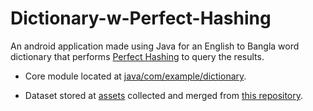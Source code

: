 # Dictionary-w-Perfect-Hashing

An android application made using Java for an English to Bangla word dictionary that performs [Perfect Hashing](https://en.wikipedia.org/wiki/Perfect_hash_function#Construction) to query the results.

- Core module located at [java/com/example/dictionary](https://github.com/Ayon5/Dictionary-w-Perfect-Hashing/tree/main/app/src/main/java/com/example/dictionary).

- Dataset stored at [assets](https://github.com/Ayon5/Dictionary-w-Perfect-Hashing/tree/main/app/src/main/assets) collected and merged from [this repository](https://github.com/MinhasKamal/BengaliDictionary).

